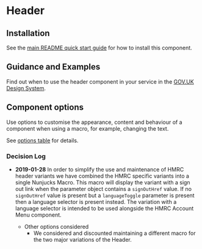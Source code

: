 # Header

## Installation

See the [main README quick start guide](https://github.com/alphagov/govuk-frontend#quick-start) for how to install this component.

## Guidance and Examples

Find out when to use the header component in your service in the [GOV.UK Design System](https://design-system.service.gov.uk/components/header).

## Component options

Use options to customise the appearance, content and behaviour of a component when using a macro, for example, changing the text.

See [options table](https://design-system.service.gov.uk/components/header/#options-example-default) for details.

### Decision Log

* **2019-01-28** In order to simplify the use and maintenance of HMRC header variants we have combined the HMRC specific variants into a single Nunjucks Macro. This macro will display the variant with a sign out link when the parameter object contains a `signOutHref` value. If no `signOutHref` value is present but a `languageToggle` parameter is present then a language selector is present instead. The variation with a language selector is intended to be used alongside the HMRC Account Menu component.

  * Other options considered
    * We considered and discounted maintaining a different macro for the two major variations of the Header.
